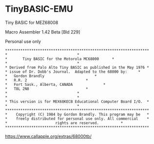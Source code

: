 # TinyBASIC-EMU
Tiny BASIC for MEZ68008

Macro Assembler 1.42 Beta [Bld 229]

Personal use only

```
******************************************************************
*								 *
*		Tiny BASIC for the Motorola MC68000		 *
*								 *
* Derived from Palo Alto Tiny BASIC as published in the May 1976 *
* issue of Dr. Dobb's Journal.  Adapted to the 68000 by:	 *
*	Gordon Brandly						 *
*	R.R. 2							 *
*	Fort Sask., Alberta, CANADA				 *
*	T8L 2N8							 *
*								 *
*								 *
* This version is for MEX68KECB Educational Computer Board I/O.	 *
*								 *
******************************************************************
*    Copyright (C) 1984 by Gordon Brandly. This program may be	 *
*    freely distributed for personal use only. All commercial	 *
*                      rights are reserved.			 *
****************************************************************** 
```

https://www.callapple.org/extras/68000tb/
